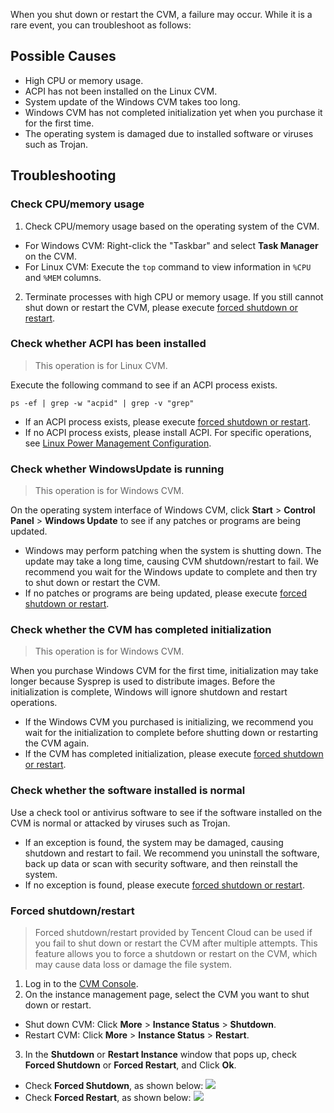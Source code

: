 When you shut down or restart the CVM, a failure may occur. While it is a rare event, you can troubleshoot as follows:

## Possible Causes

- High CPU or memory usage.
- ACPI has not been installed on the Linux CVM.
- System update of the Windows CVM takes too long.
- Windows CVM has not completed initialization yet when you purchase it for the first time.
- The operating system is damaged due to installed software or viruses such as Trojan.

## Troubleshooting

### Check CPU/memory usage

1. Check CPU/memory usage based on the operating system of the CVM.
 - For Windows CVM: Right-click the "Taskbar" and select **Task Manager** on the CVM.
 - For Linux CVM: Execute the `top` command to view information in `%CPU` and `%MEM` columns.
2. Terminate processes with high CPU or memory usage.
If you still cannot shut down or restart the CVM, please execute [forced shutdown or restart](#ForcedShutdownOrRestart).

### Check whether ACPI has been installed
> This operation is for Linux CVM.
>
Execute the following command to see if an ACPI process exists.
```
ps -ef | grep -w "acpid" | grep -v "grep"
```
 - If an ACPI process exists, please execute [forced shutdown or restart](#ForcedShutdownOrRestart).
 - If no ACPI process exists, please install ACPI. For specific operations, see [Linux Power Management Configuration](https://intl.cloud.tencent.com/document/product/213/2129).


### Check whether WindowsUpdate is running
> This operation is for Windows CVM.
>
On the operating system interface of Windows CVM, click **Start** > **Control Panel** > **Windows Update** to see if any patches or programs are being updated.
- Windows may perform patching when the system is shutting down. The update may take a long time, causing CVM shutdown/restart to fail. We recommend you wait for the Windows update to complete and then try to shut down or restart the CVM.
- If no patches or programs are being updated, please execute [forced shutdown or restart](#ForcedShutdownOrRestart).


### Check whether the CVM has completed initialization
> This operation is for Windows CVM.
>
When you purchase Windows CVM for the first time, initialization may take longer because Sysprep is used to distribute images. Before the initialization is complete, Windows will ignore shutdown and restart operations.
- If the Windows CVM you purchased is initializing, we recommend you wait for the initialization to complete before shutting down or restarting the CVM again.
- If the CVM has completed initialization, please execute [forced shutdown or restart](#ForcedShutdownOrRestart).

### Check whether the software installed is normal
 
Use a check tool or antivirus software to see if the software installed on the CVM is normal or attacked by viruses such as Trojan.
- If an exception is found, the system may be damaged, causing shutdown and restart to fail. We recommend you uninstall the software, back up data or scan with security software, and then reinstall the system.
- If no exception is found, please execute [forced shutdown or restart](#ForcedShutdownOrRestart).

<span id="MandatoryShutdownOrRestart"></span>
### Forced shutdown/restart

> Forced shutdown/restart provided by Tencent Cloud can be used if you fail to shut down or restart the CVM after multiple attempts. This feature allows you to force a shutdown or restart on the CVM, which may cause data loss or damage the file system.
>
1. Log in to the [CVM Console](https://console.cloud.tencent.com/cvm/index).
2. On the instance management page, select the CVM you want to shut down or restart.
 - Shut down CVM: Click **More** > **Instance Status** > **Shutdown**.
 - Restart CVM: Click **More** > **Instance Status** > **Restart**.
3. In the **Shutdown** or **Restart Instance** window that pops up, check **Forced Shutdown** or **Forced Restart**, and Click **Ok**.
 - Check **Forced Shutdown**, as shown below:
 ![](https://main.qcloudimg.com/raw/22db326eebab11c60e6bbcf8baa23144.png)
 - Check **Forced Restart**, as shown below:
 ![](https://main.qcloudimg.com/raw/61ae4a4185110b7ff86507e15047211f.png)
